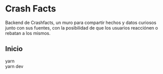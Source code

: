 # Crash Facts
Backend de Crashfacts, un muro para compartir hechos y datos curiosos junto con sus fuentes, con la posibilidad de que los usuarios reacciónen o rebatan a los mismos.

## Inicio
yarn  
yarn dev
